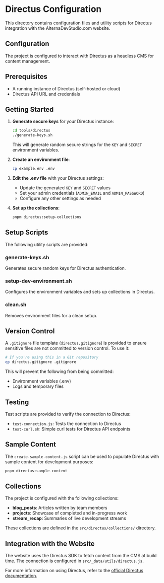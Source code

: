 # Directus Configuration

This directory contains configuration files and utility scripts for Directus integration with the AlternaDevStudio.com website.

## Configuration

The project is configured to interact with Directus as a headless CMS for content management.

## Prerequisites

- A running instance of Directus (self-hosted or cloud)
- Directus API URL and credentials

## Getting Started

1. **Generate secure keys** for your Directus instance:
   ```bash
   cd tools/directus
   ./generate-keys.sh
   ```
   This will generate random secure strings for the `KEY` and `SECRET` environment variables.

2. **Create an environment file**:
   ```bash
   cp example.env .env
   ```

3. **Edit the .env file** with your Directus settings:
   - Update the generated `KEY` and `SECRET` values
   - Set your admin credentials (`ADMIN_EMAIL` and `ADMIN_PASSWORD`)
   - Configure any other settings as needed

4. **Set up the collections**:
   ```bash
   pnpm directus:setup-collections
   ```

## Setup Scripts

The following utility scripts are provided:

### generate-keys.sh
Generates secure random keys for Directus authentication.

### setup-dev-environment.sh
Configures the environment variables and sets up collections in Directus.

### clean.sh
Removes environment files for a clean setup.

## Version Control

A `.gitignore` file template (`directus.gitignore`) is provided to ensure sensitive files are not committed to version control. To use it:

```bash
# If you're using this in a Git repository
cp directus.gitignore .gitignore
```

This will prevent the following from being committed:
- Environment variables (.env)
- Logs and temporary files

## Testing

Test scripts are provided to verify the connection to Directus:

- `test-connection.js`: Tests the connection to Directus
- `test-curl.sh`: Simple curl tests for Directus API endpoints

## Sample Content

The `create-sample-content.js` script can be used to populate Directus with sample content for development purposes:

```bash
pnpm directus:sample-content
```

## Collections

The project is configured with the following collections:

- **blog_posts**: Articles written by team members
- **projects**: Showcase of completed and in-progress work
- **stream_recap**: Summaries of live development streams

These collections are defined in the `src/directus/collections/` directory.

## Integration with the Website

The website uses the Directus SDK to fetch content from the CMS at build time. The connection is configured in `src/_data/utils/directus.js`.

For more information on using Directus, refer to the [official Directus documentation](https://docs.directus.io/).
